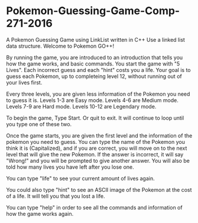 # Pokemon-Guessing-Game-Comp-271-2016
A Pokemon Guessing Game using LinkList written in C++
Use a linked list data structure.
Welcome to Pokemon GO++!

By running the game, you are introduced to an introduction that tells you how the game works, and basic commands.
You start the game with "5 Lives". Each incorrect guess and each "hint" costs you a life.
Your goal is to guess each Pokemon, up to completeing level 12, without running out of your lives first.

Every three levels, you are given less information of the Pokemon you need to guess it is.
Levels 1-3 are Easy mode.
Levels 4-6 are Medium mode.
Levels 7-9 are Hard mode.
Levels 10-12 are Legendary mode. 

To begin the game, Type Start. Or quit to exit.
It will continue to loop until you type one of these two.

Once the game starts, you are given the first level and the information of the pokemon you need to guess.
You can type the name of the Pokemon you think it is (Capitalized), and if you are correct, you will move on to the next level that will give the new Pokemon.
If the answer is incorrect, it will say "Wrong!" and you will be prompted to give another answer. You will also be told how many lives you have left after you lose one.

You can type "life" to see your current amount of lives again.

You could also type "hint" to see an ASCII image of the Pokemon at the cost of a life. It will tell you that you lost a life.

You can type "help" in order to see all the commands and information of how the game works again.
